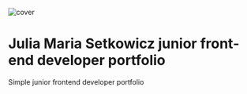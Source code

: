 ![cover](https://juliasetkowicz.github.io/cover.png)

# Julia Maria Setkowicz junior front-end developer portfolio

Simple junior frontend developer portfolio
